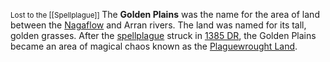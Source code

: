<small> Lost to the [[Spellplague]] <big>
The **Golden Plains** was the name for the area of land between the [Nagaflow](https://forgottenrealms.fandom.com/wiki/Nagaflow "Nagaflow") and Arran rivers. The land was named for its tall, golden grasses. After the [spellplague](https://forgottenrealms.fandom.com/wiki/Spellplague "Spellplague") struck in [1385 DR](https://forgottenrealms.fandom.com/wiki/1385_DR "1385 DR"), the Golden Plains became an area of magical chaos known as the [Plaguewrought Land](https://forgottenrealms.fandom.com/wiki/Plaguewrought_Land "Plaguewrought Land").